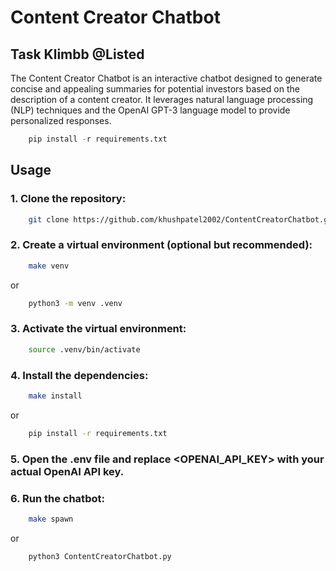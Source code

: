 # Content Creator Chatbot

## Task Klimbb @Listed

The Content Creator Chatbot is an interactive chatbot designed to generate concise and appealing summaries for potential investors based on the description of a content creator. It leverages natural language processing (NLP) techniques and the OpenAI GPT-3 language model to provide personalized responses.

```Python
    pip install -r requirements.txt
```

## Usage

### 1. Clone the repository:

```bash
    git clone https://github.com/khushpatel2002/ContentCreatorChatbot.git
 ```

### 2. Create a virtual environment (optional but recommended):

```bash
    make venv 
```
or 
```bash
    python3 -m venv .venv
```

### 3. Activate the virtual environment:

```bash
    source .venv/bin/activate
```

### 4. Install the dependencies:
```bash 
    make install 
```
or 
```bash 
    pip install -r requirements.txt
```

### 5. Open the .env file and replace <OPENAI_API_KEY> with your actual OpenAI API key.

### 6. Run the chatbot: 
```bash 
    make spawn 
```
or 
```bash 
    python3 ContentCreatorChatbot.py
```

